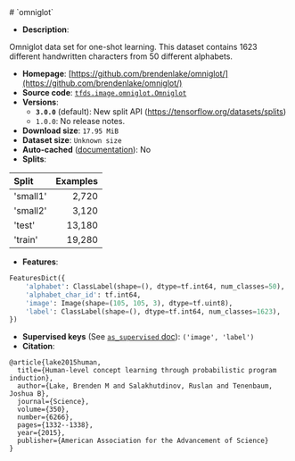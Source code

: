 <div itemscope itemtype="http://schema.org/Dataset">
  <div itemscope itemprop="includedInDataCatalog" itemtype="http://schema.org/DataCatalog">
    <meta itemprop="name" content="TensorFlow Datasets" />
  </div>
  <meta itemprop="name" content="omniglot" />
  <meta itemprop="description" content="Omniglot data set for one-shot learning. This dataset contains 1623 different&#10;handwritten characters from 50 different alphabets.&#10;&#10;&#10;To use this dataset:&#10;&#10;```python&#10;import tensorflow_datasets as tfds&#10;&#10;ds = tfds.load(&#x27;omniglot&#x27;, split=&#x27;train&#x27;)&#10;for ex in ds.take(4):&#10;  print(ex)&#10;```&#10;&#10;See [the guide](https://www.tensorflow.org/datasets/overview) for more&#10;informations on [tensorflow_datasets](https://www.tensorflow.org/datasets).&#10;&#10;" />
  <meta itemprop="url" content="https://www.tensorflow.org/datasets/catalog/omniglot" />
  <meta itemprop="sameAs" content="https://github.com/brendenlake/omniglot/" />
  <meta itemprop="citation" content="@article{lake2015human,&#10;  title={Human-level concept learning through probabilistic program induction},&#10;  author={Lake, Brenden M and Salakhutdinov, Ruslan and Tenenbaum, Joshua B},&#10;  journal={Science},&#10;  volume={350},&#10;  number={6266},&#10;  pages={1332--1338},&#10;  year={2015},&#10;  publisher={American Association for the Advancement of Science}&#10;}&#10;" />
</div>
# `omniglot`

*   **Description**:

Omniglot data set for one-shot learning. This dataset contains 1623 different
handwritten characters from 50 different alphabets.

*   **Homepage**:
    [https://github.com/brendenlake/omniglot/](https://github.com/brendenlake/omniglot/)
*   **Source code**:
    [`tfds.image.omniglot.Omniglot`](https://github.com/tensorflow/datasets/tree/master/tensorflow_datasets/image/omniglot.py)
*   **Versions**:
    *   **`3.0.0`** (default): New split API
        (https://tensorflow.org/datasets/splits)
    *   `1.0.0`: No release notes.
*   **Download size**: `17.95 MiB`
*   **Dataset size**: `Unknown size`
*   **Auto-cached**
    ([documentation](https://www.tensorflow.org/datasets/performances#auto-caching)):
    No
*   **Splits**:

Split    | Examples
:------- | -------:
'small1' | 2,720
'small2' | 3,120
'test'   | 13,180
'train'  | 19,280

*   **Features**:

```python
FeaturesDict({
    'alphabet': ClassLabel(shape=(), dtype=tf.int64, num_classes=50),
    'alphabet_char_id': tf.int64,
    'image': Image(shape=(105, 105, 3), dtype=tf.uint8),
    'label': ClassLabel(shape=(), dtype=tf.int64, num_classes=1623),
})
```

*   **Supervised keys** (See
    [`as_supervised` doc](https://www.tensorflow.org/datasets/api_docs/python/tfds/load)):
    `('image', 'label')`
*   **Citation**:

```
@article{lake2015human,
  title={Human-level concept learning through probabilistic program induction},
  author={Lake, Brenden M and Salakhutdinov, Ruslan and Tenenbaum, Joshua B},
  journal={Science},
  volume={350},
  number={6266},
  pages={1332--1338},
  year={2015},
  publisher={American Association for the Advancement of Science}
}
```
